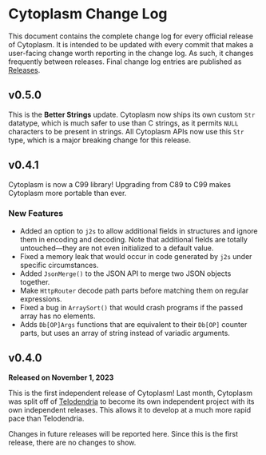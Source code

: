 # Cytoplasm Change Log

This document contains the complete change log for every official release of
Cytoplasm. It is intended to be updated with every commit that makes a user-facing
change worth reporting in the change log. As such, it changes frequently between
releases. Final change log entries are published as [Releases](releases).

## v0.5.0

This is the **Better Strings** update. Cytoplasm now ships its own custom `Str` datatype,
which is much safer to use than C strings, as it permits `NULL` characters to be present
in strings. All Cytoplasm APIs now use this `Str` type, which is a major breaking change
for this release.

## v0.4.1

Cytoplasm is now a C99 library! Upgrading from C89 to C99 makes Cytoplasm more portable
than ever.

### New Features

- Added an option to `j2s` to allow additional fields in structures and ignore them in
encoding and decoding. Note that additional fields are totally untouched&mdash;they
are not even initialized to a default value.
- Fixed a memory leak that would occur in code generated by `j2s` under
  specific circumstances.
- Added `JsonMerge()` to the JSON API to merge two JSON objects together.
- Make `HttpRouter` decode path parts before matching them on regular expressions.
- Fixed a bug in `ArraySort()` that would crash programs if the passed array has no
  elements.
- Adds `Db[OP]Args` functions that are equivalent to their `Db[OP]` counter parts, but 
  uses an array of string instead of variadic arguments.

## v0.4.0

**Released on November 1, 2023**

This is the first independent release of Cytoplasm! Last month, Cytoplasm was
split off of [Telodendria](/Telodendria/Telodendria) to become its own independent
project with its own independent releases. This allows it to develop at a much more
rapid pace than Telodendria.

Changes in future releases will be reported here. Since this is the first release,
there are no changes to show.
